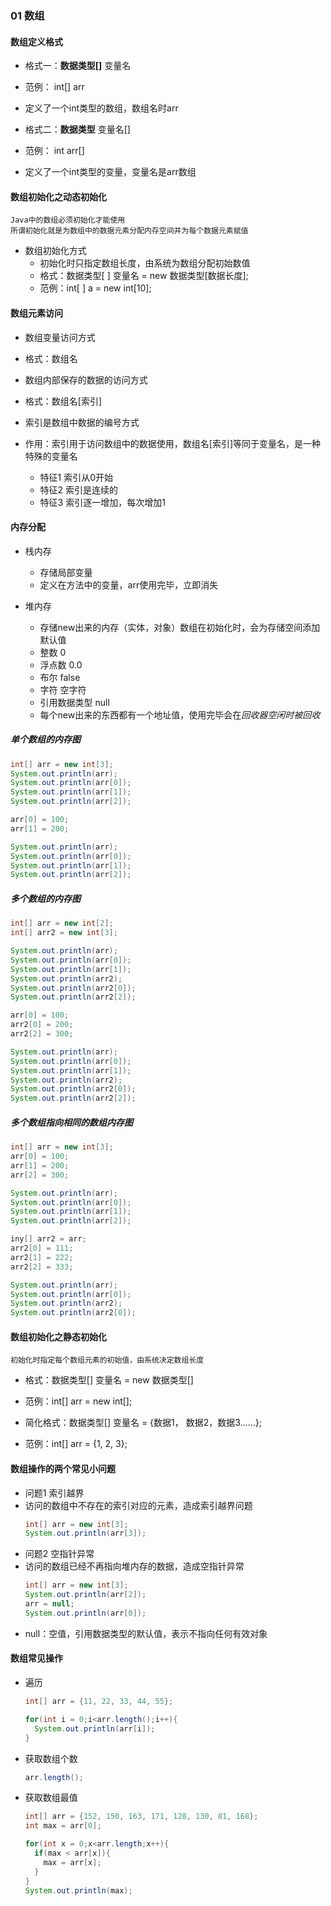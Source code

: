 ### 01 数组
#### 数组定义格式
- 格式一：**数据类型[]** 变量名
- 范例：    int[] arr
- 定义了一个int类型的数组，数组名时arr

- 格式二：**数据类型** 变量名[]
- 范例：    int  arr[]
- 定义了一个int类型的变量，变量名是arr数组

#### 数组初始化之动态初始化
    Java中的数组必须初始化才能使用
    所谓初始化就是为数组中的数据元素分配内存空间并为每个数据元素赋值

- 数组初始化方式
  - 初始化时只指定数组长度，由系统为数组分配初始数值
  - 格式：数据类型[ ] 变量名 = new 数据类型[数据长度];
  - 范例：int[ ] a = new int[10];


#### 数组元素访问
- 数组变量访问方式
- 格式：数组名

- 数组内部保存的数据的访问方式
- 格式：数组名[索引]

- 索引是数组中数据的编号方式
- 作用：索引用于访问数组中的数据使用，数组名[索引]等同于变量名，是一种特殊的变量名
  - 特征1 索引从0开始
  - 特征2 索引是连续的
  - 特征3 索引逐一增加，每次增加1


#### 内存分配
- 栈内存
  - 存储局部变量
  - 定义在方法中的变量，arr使用完毕，立即消失
  
- 堆内存
  - 存储new出来的内存（实体，对象）数组在初始化时，会为存储空间添加默认值
  - 整数    0
  - 浮点数  0.0
  - 布尔    false
  - 字符    空字符
  - 引用数据类型    null
  - 每个new出来的东西都有一个地址值，使用完毕会在*回收器空闲时被回收*
##### 单个数组的内存图
```java
int[] arr = new int[3];
System.out.println(arr);
System.out.println(arr[0]);
System.out.println(arr[1]);
System.out.println(arr[2]);

arr[0] = 100;
arr[1] = 200;

System.out.println(arr);
System.out.println(arr[0]);
System.out.println(arr[1]);
System.out.println(arr[2]);

```



##### 多个数组的内存图
```java
int[] arr = new int[2];
int[] arr2 = new int[3];

System.out.println(arr);
System.out.println(arr[0]);
System.out.println(arr[1]);
System.out.println(arr2);
System.out.println(arr2[0]);
System.out.println(arr2[2]);

arr[0] = 100;
arr2[0] = 200;
arr2[2] = 300;

System.out.println(arr);
System.out.println(arr[0]);
System.out.println(arr[1]);
System.out.println(arr2);
System.out.println(arr2[0]);
System.out.println(arr2[2]);
```

##### 多个数组指向相同的数组内存图
```java
int[] arr = new int[3];
arr[0] = 100;
arr[1] = 200;
arr[2] = 300;

System.out.println(arr);
System.out.println(arr[0]);
System.out.println(arr[1]);
System.out.println(arr[2]);

iny[] arr2 = arr;
arr2[0] = 111;
arr2[1] = 222;
arr2[2] = 333;

System.out.println(arr);
System.out.println(arr[0]);
System.out.println(arr2);
System.out.println(arr2[0]);
```
#### 数组初始化之静态初始化
    初始化时指定每个数组元素的初始值，由系统决定数组长度
- 格式：数据类型[] 变量名 = new 数据类型[]
- 范例：int[] arr = new int[];


- 简化格式：数据类型[] 变量名 = {数据1， 数据2，数据3……};
- 范例：int[] arr = {1, 2, 3};


#### 数组操作的两个常见小问题
- 问题1 索引越界 
- 访问的数组中不存在的索引对应的元素，造成索引越界问题
  ```java
  int[] arr = new int[3];
  System.out.println(arr[3]);
  ```
- 问题2 空指针异常
- 访问的数组已经不再指向堆内存的数据，造成空指针异常
  ```java
  int[] arr = new int[3];
  System.out.println(arr[2]);
  arr = null;
  System.out.println(arr[0]);
  ```
- null：空值，引用数据类型的默认值，表示不指向任何有效对象


#### 数组常见操作
- 遍历
  ```java
  int[] arr = {11, 22, 33, 44, 55};
  
  for(int i = 0;i<arr.length();i++){
    System.out.println(arr[i]);
  }  
  ```
- 获取数组个数
  ```java
  arr.length();
  ```
- 获取数组最值
  ```java
  int[] arr = {152, 150, 163, 171, 128, 130, 81, 168};
  int max = arr[0];

  for(int x = 0;x<arr.length;x++){
    if(max < arr[x]){
      max = arr[x];
    }
  }
  System.out.println(max);
  ```